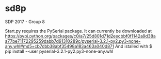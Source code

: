 # sd8p
SDP 2017 - Group 8

Start.py requires the PySerial package.
It can currently be downloaded at
https://pypi.python.org/packages/c0/a7/25d801d71d2eecbbf0f1142a9d38aa77be71172295259dabb7d91310289c/pyserial-3.2.1-py2.py3-none-any.whl#md5=cb7dbb38abf35498a183a463a040d871
And istalled with
$ pip install --user pyserial-3.2.1-py2.py3-none-any.whl
